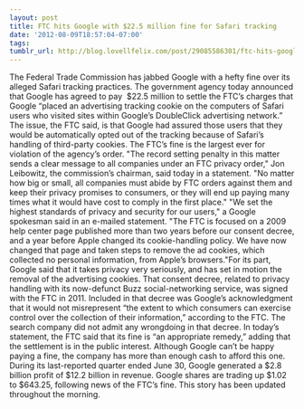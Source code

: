 ```yaml
---
layout: post
title: FTC hits Google with $22.5 million fine for Safari tracking
date: '2012-08-09T18:57:04-07:00'
tags: 
tumblr_url: http://blog.lovellfelix.com/post/29085586301/ftc-hits-google-with-22-5-million-fine-for-safari
---
```

The Federal Trade Commission has jabbed Google with a hefty fine over its alleged Safari tracking practices.
The government agency today announced that Google has agreed to pay 
$22.5 million to settle the FTC’s charges that Google “placed an advertising tracking cookie on the computers of Safari users who visited sites within Google’s DoubleClick advertising network.” The issue, the FTC said, is that Google had assured those users that they would be automatically opted out of the tracking because of Safari’s handling of third-party cookies.
The FTC’s fine is the largest ever for violation of the agency’s order.
"The record setting penalty in this matter sends a clear message to all companies under an FTC privacy order," Jon Leibowitz, the commission’s chairman, said today in a statement. "No matter how big or small, all companies must abide by FTC orders against them and keep their privacy promises to consumers, or they will end up paying many times what it would have cost to comply in the first place."
"We set the highest standards of privacy and security for our users," a Google spokesman said in an e-mailed statement. "The FTC is focused on a 2009 help center page published more than two years before our consent decree, and a year before Apple changed its cookie-handling policy. We have now changed that page and taken steps to remove the ad cookies, which collected no personal information, from Apple’s browsers."For its part, Google said that it takes privacy very seriously, and has set in motion the removal of the advertising cookies.
That consent decree, related to privacy handling with its now-defunct Buzz social-networking service, was signed with the FTC in 2011. Included in that decree was Google’s acknowledgment that it would not misrepresent “the extent to which consumers can exercise control over the collection of their information,” according to the FTC. The search company did not admit any wrongdoing in that decree.
In today’s statement, the FTC said that its fine is “an appropriate remedy,” adding that the settlement is in the public interest.
Although Google can’t be happy paying a fine, the company has more than enough cash to afford this one. During its last-reported quarter ended June 30, Google generated a $2.8 billion profit of $12.2 billion in revenue.
Google shares are trading up $1.02 to $643.25, following news of the FTC’s fine.
This story has been updated throughout the morning.
